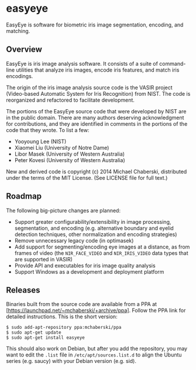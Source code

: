 # easyeye

EasyEye is software for biometric iris image segmentation, encoding, 
and matching.

## Overview

EasyEye is iris image analysis software. It consists of a suite of 
command-line utilities that analyze iris images, encode iris features, 
and match iris encodings. 

The origin of the iris image analysis source code is the VASIR project
(Video-based Automatic System for Iris Recognition) from NIST. The code
is reorganized and refactored to facilitate development.

The portions of the EasyEye source code that were developed by NIST are
in the public domain. There are many authors deserving acknowledgment 
for contributions, and they are identified in comments in the portions 
of the code that they wrote. To list a few:
- Yooyoung Lee (NIST)
- Xiaomei Liu (University of Notre Dame)
- Libor Masek (University of Western Australia)
- Peter Kovesi (University of Western Australia)

New and derived code is copyright (c) 2014 Michael Chaberski, 
distributed under the terms of the MIT License. (See LICENSE file for 
full text.)

## Roadmap

The following big-picture changes are planned:

 - Support greater configurability/extensibility in image processing, 
   segmentation, and encoding (e.g. alternative boundary and eyelid 
   detection techniques, other normalization and encoding strategies)
 - Remove unnecessary legacy code (in optimasek) 
 - Add support for segmenting/encoding eye images at a distance, as 
   from frames of video (the `NIR_FACE_VIDEO` and `NIR_IRIS_VIDEO`
   data types that are supported in VASIR)
 - Provide API and executables for iris image quality analysis
 - Support Windows as a development and deployment platform

## Releases

Binaries built from the source code are available from a PPA at 
[https://launchpad.net/~mchaberski/+archive/ppa]. Follow the PPA link for 
detailed instructions. This is the short version:

    $ sudo add-apt-repository ppa:mchaberski/ppa
    $ sudo apt-get update
    $ sudo apt-get install easyeye

This should also work on Debian, but after you add the repository, you may
want to edit the `.list` file in `/etc/apt/sources.list.d` to align the 
Ubuntu series (e.g. saucy) with your Debian version (e.g. sid).

